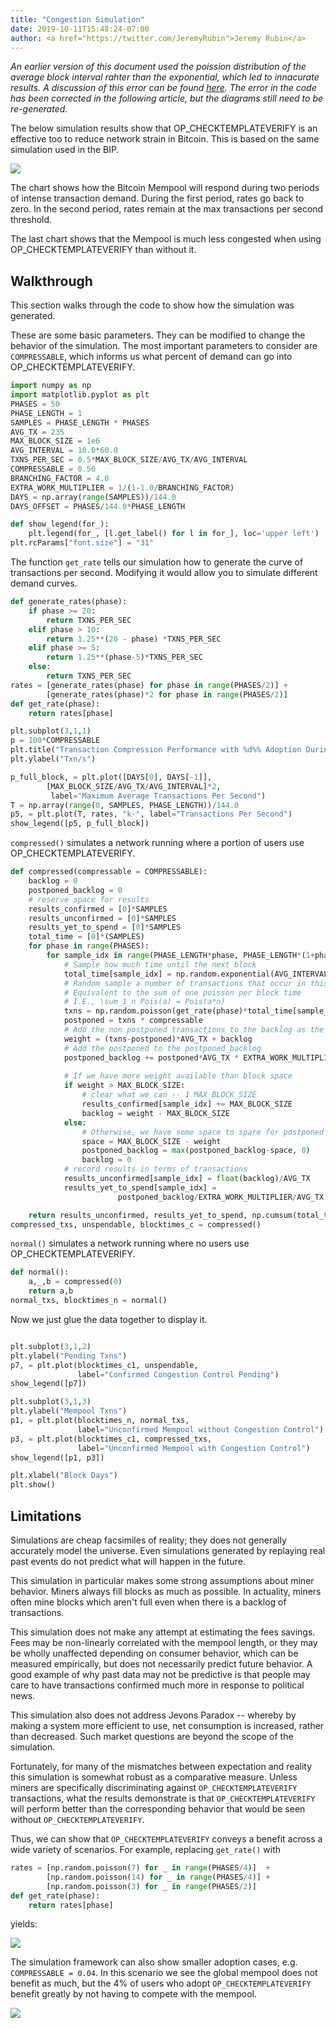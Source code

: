```yaml
---
title: "Congestion Simulation"
date: 2019-10-11T15:48:24-07:00
author: <a href="https://twitter.com/JeremyRubin">Jeremy Rubin</a>
---
```


*An earlier version of this document used the poission distribution of the average block interval rahter than the exponential, which led to innacurate results. A discussion of this error can be found [here](https://twitter.com/JeremyRubin/status/121361540300123750). The error in the code has been corrected in the following article, but the diagrams still need to be re-generated.*


The below simulation results show that OP_CHECKTEMPLATEVERIFY is an effective too to
reduce network strain in Bitcoin. This is based on the same simulation used in the BIP.

![](simulation.png)

The chart shows how the Bitcoin Mempool will respond during two periods of intense transaction
demand. During the first period, rates go back to zero. In the second period, rates remain at the
max transactions per second threshold.

The last chart shows that the Mempool is much less congested when using OP_CHECKTEMPLATEVERIFY than
without it.


## Walkthrough
This section walks through the code to show how the simulation was generated.




These are some basic parameters. They can be modified to change the behavior of
the simulation. The most important parameters to consider are `COMPRESSABLE`,
which informs us what percent of demand can go into OP_CHECKTEMPLATEVERIFY.
```python
import numpy as np
import matplotlib.pyplot as plt
PHASES = 50
PHASE_LENGTH = 1
SAMPLES = PHASE_LENGTH * PHASES
AVG_TX = 235
MAX_BLOCK_SIZE = 1e6
AVG_INTERVAL = 10.0*60.0
TXNS_PER_SEC = 0.5*MAX_BLOCK_SIZE/AVG_TX/AVG_INTERVAL
COMPRESSABLE = 0.50
BRANCHING_FACTOR = 4.0
EXTRA_WORK_MULTIPLIER = 1/(1-1.0/BRANCHING_FACTOR)
DAYS = np.array(range(SAMPLES))/144.0
DAYS_OFFSET = PHASES/144.0*PHASE_LENGTH

def show_legend(for_):
    plt.legend(for_, [l.get_label() for l in for_], loc='upper left')
plt.rcParams["font.size"] = "31"
```




The function `get_rate` tells our simulation how to generate the curve of transactions per second.
Modifying it would allow you to simulate different demand curves.
```python
def generate_rates(phase):
    if phase >= 20:
        return TXNS_PER_SEC
    elif phase > 10:
        return 1.25**(20 - phase) *TXNS_PER_SEC
    elif phase >= 5:
        return 1.25**(phase-5)*TXNS_PER_SEC
    else:
        return TXNS_PER_SEC
rates = [generate_rates(phase) for phase in range(PHASES/2)] + 
        [generate_rates(phase)*2 for phase in range(PHASES/2)]
def get_rate(phase):
    return rates[phase]

plt.subplot(3,1,1)
p = 100*COMPRESSABLE
plt.title("Transaction Compression Performance with %d%% Adoption During 2 Spikes"%p)
plt.ylabel("Txn/s")

p_full_block, = plt.plot([DAYS[0], DAYS[-1]],
        [MAX_BLOCK_SIZE/AVG_TX/AVG_INTERVAL]*2,
         label="Maximum Average Transactions Per Second")
T = np.array(range(0, SAMPLES, PHASE_LENGTH))/144.0
p5, = plt.plot(T, rates, "k-", label="Transactions Per Second")
show_legend([p5, p_full_block])
```
`compressed()` simulates a network running where a portion of users use OP_CHECKTEMPLATEVERIFY.

```python
def compressed(compressable = COMPRESSABLE):
    backlog = 0
    postponed_backlog = 0
	# reserve space for results
    results_confirmed = [0]*SAMPLES
    results_unconfirmed = [0]*SAMPLES
    results_yet_to_spend = [0]*SAMPLES
    total_time = [0]*(SAMPLES)
    for phase in range(PHASES):
        for sample_idx in range(PHASE_LENGTH*phase, PHASE_LENGTH*(1+phase)):
			# Sample how much time until the next block
            total_time[sample_idx] = np.random.exponential(AVG_INTERVAL)
			# Random sample a number of transactions that occur in this block time period
            # Equivalent to the sum of one poisson per block time
            # I.E., \sum_1_n Pois(a) = Pois(a*n)
            txns = np.random.poisson(get_rate(phase)*total_time[sample_idx])
            postponed = txns * compressable
			# Add the non postponed transactions to the backlog as the available weight
            weight = (txns-postponed)*AVG_TX + backlog
			# Add the postponed to the postponed_backlog
            postponed_backlog += postponed*AVG_TX * EXTRA_WORK_MULTIPLIER # Total extra work
			
			# If we have more weight available than block space
            if weight > MAX_BLOCK_SIZE:
				# clear what we can -- 1 MAX_BLOCK_SIZE
                results_confirmed[sample_idx] += MAX_BLOCK_SIZE
                backlog = weight - MAX_BLOCK_SIZE
            else:
				# Otherwise, we have some space to spare for postponed backlog
                space = MAX_BLOCK_SIZE - weight
                postponed_backlog = max(postponed_backlog-space, 0)
                backlog = 0
			# record results in terms of transactions
            results_unconfirmed[sample_idx] = float(backlog)/AVG_TX
            results_yet_to_spend[sample_idx] =
                        postponed_backlog/EXTRA_WORK_MULTIPLIER/AVG_TX

    return results_unconfirmed, results_yet_to_spend, np.cumsum(total_time)/(60*60*24.0)
compressed_txs, unspendable, blocktimes_c = compressed()
```

`normal()` simulates a network running where no users use OP_CHECKTEMPLATEVERIFY.
```python
def normal():
    a,_,b = compressed(0)
    return a,b
normal_txs, blocktimes_n = normal()
```



Now we just glue the data together to display it.
```python

plt.subplot(3,1,2)
plt.ylabel("Pending Txns")
p7, = plt.plot(blocktimes_c1, unspendable,
			   label="Confirmed Congestion Control Pending")
show_legend([p7])

plt.subplot(3,1,3)
plt.ylabel("Mempool Txns")
p1, = plt.plot(blocktimes_n, normal_txs,
			   label="Unconfirmed Mempool without Congestion Control")
p3, = plt.plot(blocktimes_c1, compressed_txs,
			   label="Unconfirmed Mempool with Congestion Control")
show_legend([p1, p3])

plt.xlabel("Block Days")
plt.show()
```


## Limitations

Simulations are cheap facsimiles of reality; they does not generally accurately
model the universe. Even simulations generated by  replaying real past events
do not predict what will happen in the future.

This simulation in particular makes some strong assumptions about miner
behavior. Miners always fill blocks as much as possible. In actuality, miners
often mine blocks which aren't full even when there is a backlog of
transactions.

This simulation does not make any attempt at estimating the fees savings. Fees may be non-linearly
correlated with the mempool length, or they may be wholly unaffected depending on consumer behavior,
which can be measured empirically, but does not necessarily predict future behavior. A good example
of why past data may not be predictive is that people may care to have transactions confirmed much
more in response to political news.

This simulation also does not address Jevons Paradox -- whereby by making a
system more efficient to use, net consumption is increased, rather than
decreased. Such market questions are beyond the scope of the simulation.

Fortunately, for many of the mismatches between expectation and reality this
simulation is somewhat robust as a comparative measure. Unless miners are
specifically discriminating against `OP_CHECKTEMPLATEVERIFY` transactions, what the
results demonstrate is that `OP_CHECKTEMPLATEVERIFY` will perform better than the
corresponding behavior that would be seen without `OP_CHECKTEMPLATEVERIFY`.

Thus, we can show that `OP_CHECKTEMPLATEVERIFY` conveys a benefit across a wide variety of
scenarios. For example, replacing `get_rate()` with

```python
rates = [np.random.poisson(7) for _ in range(PHASES/4)]  +
		[np.random.poisson(14) for _ in range(PHASES/4)] +
 		[np.random.poisson(3) for _ in range(PHASES/2)]
def get_rate(phase):
    return rates[phase]
```

yields:

![](random.png)


The simulation framework can also show smaller adoption cases, e.g.
`COMPRESSABLE = 0.04`.  In this scenario we see the global mempool does not
benefit as much, but the 4% of users who adopt `OP_CHECKTEMPLATEVERIFY` benefit
greatly by not having to compete with the mempool.

![](random2.png)


